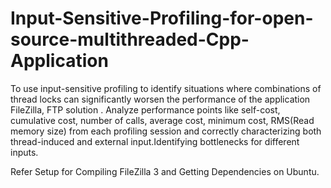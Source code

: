 # Input-Sensitive-Profiling-for-open-source-multithreaded-Cpp-Application

To use input-sensitive profiling to identify situations where combinations of thread locks can significantly worsen the performance of the application FileZilla, FTP solution . Analyze performance points like self-cost, cumulative cost, number of calls, average cost, minimum cost, RMS(Read memory size) from each profiling session and correctly characterizing both thread-induced and external input.Identifying bottlenecks for different inputs.

Refer Setup for Compiling FileZilla 3 and Getting Dependencies on Ubuntu.
